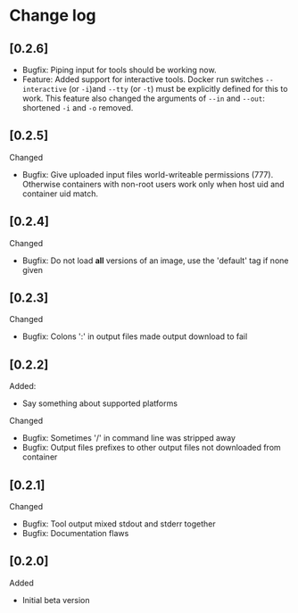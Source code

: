 # Change log

## [0.2.6]

- Bugfix: Piping input for tools should be working now.
- Feature: Added support for interactive tools. Docker run switches `--interactive` (or `-i`)and `--tty` (or `-t`) must be explicitly defined for this to work. This feature also changed the arguments of `--in` and `--out`: shortened `-i` and `-o` removed.

## [0.2.5]

Changed
- Bugfix: Give uploaded input files world-writeable permissions (777).
  Otherwise containers with non-root users work only when host uid and container uid match.

## [0.2.4]

Changed
- Bugfix: Do not load **all** versions of an image, use the 'default' tag if none given

## [0.2.3]

Changed
- Bugfix: Colons ':' in output files made output download to fail

## [0.2.2]

Added:
- Say something about supported platforms

Changed
- Bugfix: Sometimes '/' in command line was stripped away
- Bugfix: Output files prefixes to other output files not downloaded from container

## [0.2.1] 

Changed
- Bugfix: Tool output mixed stdout and stderr together
- Bugfix: Documentation flaws

## [0.2.0]

Added
- Initial beta version
